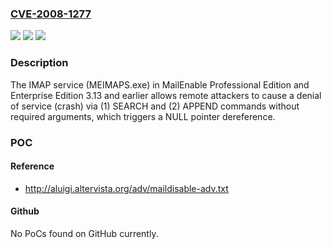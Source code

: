 ### [CVE-2008-1277](https://cve.mitre.org/cgi-bin/cvename.cgi?name=CVE-2008-1277)
![](https://img.shields.io/static/v1?label=Product&message=n%2Fa&color=blue)
![](https://img.shields.io/static/v1?label=Version&message=n%2Fa&color=blue)
![](https://img.shields.io/static/v1?label=Vulnerability&message=n%2Fa&color=brighgreen)

### Description

The IMAP service (MEIMAPS.exe) in MailEnable Professional Edition and Enterprise Edition 3.13 and earlier allows remote attackers to cause a denial of service (crash) via (1) SEARCH and (2) APPEND commands without required arguments, which triggers a NULL pointer dereference.

### POC

#### Reference
- http://aluigi.altervista.org/adv/maildisable-adv.txt

#### Github
No PoCs found on GitHub currently.

